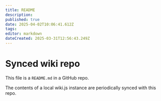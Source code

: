 ```yaml
---
title: README
description: 
published: true
date: 2025-04-02T10:06:41.612Z
tags: 
editor: markdown
dateCreated: 2025-03-31T12:56:43.249Z
---
```


# Synced wiki repo

This file is a `README.md` in a GitHub repo.

The contents of a local wiki.js instance are periodically synced with this repo.
